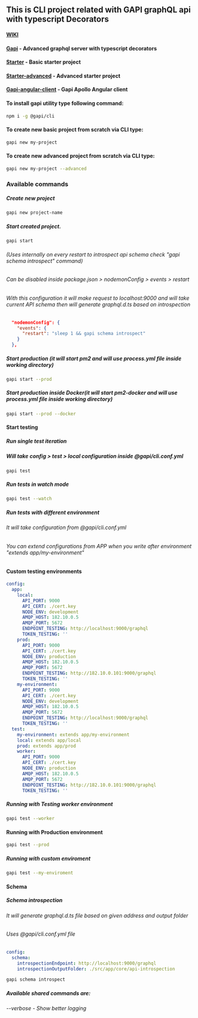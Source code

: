 ## This is CLI project related with GAPI graphQL api with typescript Decorators
#### [WIKI](https://github.com/Stradivario/@gapi/cli/wiki) 

#### [Gapi](https://github.com/Stradivario/gapi) - Advanced graphql server with typescript decorators
#### [Starter](https://github.com/Stradivario/gapi-starter) - Basic starter project
#### [Starter-advanced](https://github.com/Stradivario/gapi-starter-postgres-sequelize-rabbitmq) - Advanced starter project
#### [Gapi-angular-client](https://github.com/Stradivario/gapi-starter-postgres-sequelize-rabbitmq) - Gapi Apollo Angular client

#### To install gapi utility type following command:

```bash
npm i -g @gapi/cli
```

#### To create new basic project from scratch via CLI type:

```bash
gapi new my-project
```

#### To create new advanced project from scratch via CLI type:

```bash
gapi new my-project --advanced
```


### Available commands

##### Create new project
```bash
gapi new project-name
```

##### Start created project.

```bash
gapi start
```

###### (Uses internally on every restart to introspect api schema check "gapi schema introspect" command)
###### Can be disabled inside package.json > nodemonConfig > events > restart
###### With this configuration it will make request to localhost:9000 and will take current API schema then will generate graphql.d.ts based on introspection

```json
  "nodemonConfig": {
    "events": {
      "restart": "sleep 1 && gapi schema introspect"
    }
  },
```

##### Start production (it will start pm2 and will use process.yml file inside working directory)
```bash
gapi start --prod
```


##### Start production inside Docker(it will start pm2-docker and will use process.yml file inside working directory)
```bash
gapi start --prod --docker
```


#### Start testing
##### Run single test iteration
##### Will take config > test > local configuration inside @gapi/cli.conf.yml
```bash
gapi test
```

##### Run tests in watch mode

```bash
gapi test --watch
```


##### Run tests with different environment
###### It will take configuration from @gapi/cli.conf.yml 
###### You can extend configurations from APP when you write after environment "extends app/my-environment"

#### Custom testing environments
```yml
config:
  app:
    local: 
      API_PORT: 9000
      API_CERT: ./cert.key
      NODE_ENV: development
      AMQP_HOST: 182.10.0.5
      AMQP_PORT: 5672
      ENDPOINT_TESTING: http://localhost:9000/graphql
      TOKEN_TESTING: ''
    prod: 
      API_PORT: 9000
      API_CERT: ./cert.key
      NODE_ENV: production
      AMQP_HOST: 182.10.0.5
      AMQP_PORT: 5672
      ENDPOINT_TESTING: http://182.10.0.101:9000/graphql
      TOKEN_TESTING: ''
    my-environment: 
      API_PORT: 9000
      API_CERT: ./cert.key
      NODE_ENV: development
      AMQP_HOST: 182.10.0.5
      AMQP_PORT: 5672
      ENDPOINT_TESTING: http://localhost:9000/graphql
      TOKEN_TESTING: ''
  test:
    my-environment: extends app/my-environment
    local: extends app/local
    prod: extends app/prod
    worker:
      API_PORT: 9000
      API_CERT: ./cert.key
      NODE_ENV: production
      AMQP_HOST: 182.10.0.5
      AMQP_PORT: 5672
      ENDPOINT_TESTING: http://182.10.0.101:9000/graphql
      TOKEN_TESTING: ''
```

##### Running with Testing worker environment
```bash
gapi test --worker
```
#### Running with Production environment

```bash
gapi test --prod
```

##### Running with custom enviroment
```bash
gapi test --my-enviroment
```

#### Schema

##### Schema introspection
###### It will generate graphql.d.ts file based on given address and output folder
###### Uses @gapi/cli.conf.yml file
```yml
config:
  schema:
    introspectionEndpoint: http://localhost:9000/graphql
    introspectionOutputFolder: ./src/app/core/api-introspection
```

```bash
gapi schema introspect
```


##### Available shared commands are: 
###### --verbose - Show better logging
